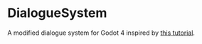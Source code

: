 # DialogueSystem

A modified dialogue system for Godot 4 inspired by [this tutorial](https://www.youtube.com/watch?v=CxA7o8ouyHM).  

